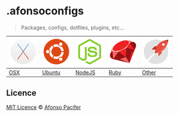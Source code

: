 # .afonsoconfigs
> Packages, configs, dotfiles, plugins, etc...

![OSX](images/osx.jpg) | ![ubuntu](images/ubuntu.jpg)  | ![NodeJS](images/nodejs.jpg) | ![Ruby](images/ruby.jpg) | ![Other](images/rocket.jpg)
--- | ---  | --- | --- | ---
[OSX](OSX.md) |  [Ubuntu](UBUNTU.md)  | [NodeJS](NODEJS.md) | [Ruby](RUBY.md) | [Other](OTHER.md)

## Licence
[MIT Licence](licence.md) © [Afonso Pacifer](http://afonsopacifer.com/)
